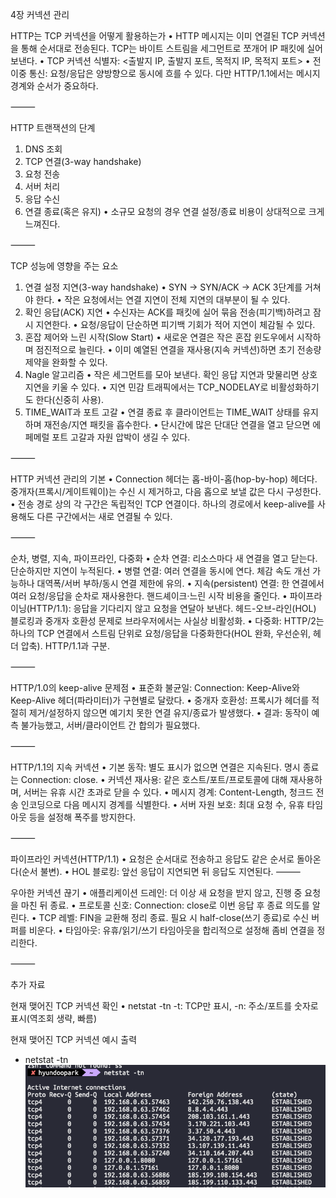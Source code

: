 4장 커넥션 관리

HTTP는 TCP 커넥션을 어떻게 활용하는가
• HTTP 메시지는 이미 연결된 TCP 커넥션을 통해 순서대로 전송된다. TCP는 바이트 스트림을 세그먼트로 쪼개어 IP 패킷에 실어 보낸다.
• TCP 커넥션 식별자: <출발지 IP, 출발지 포트, 목적지 IP, 목적지 포트> 
• 전이중 통신: 요청/응답은 양방향으로 동시에 흐를 수 있다. 다만 HTTP/1.1에서는 메시지 경계와 순서가 중요하다.

⸻

HTTP 트랜잭션의 단계
1. DNS 조회
2. TCP 연결(3-way handshake)
3. 요청 전송
4. 서버 처리
5. 응답 수신
6. 연결 종료(혹은 유지)
• 소규모 요청의 경우 연결 설정/종료 비용이 상대적으로 크게 느껴진다.

⸻

TCP 성능에 영향을 주는 요소
1. 연결 설정 지연(3-way handshake)
   • SYN → SYN/ACK → ACK 3단계를 거쳐야 한다.
   • 작은 요청에서는 연결 지연이 전체 지연의 대부분이 될 수 있다.
2. 확인 응답(ACK) 지연
   • 수신자는 ACK를 패킷에 실어 묶음 전송(피기백)하려고 잠시 지연한다.
   • 요청/응답이 단순하면 피기백 기회가 적어 지연이 체감될 수 있다.
3. 혼잡 제어와 느린 시작(Slow Start)
   • 새로운 연결은 작은 혼잡 윈도우에서 시작하며 점진적으로 늘린다.
   • 이미 예열된 연결을 재사용(지속 커넥션)하면 초기 전송량 제약을 완화할 수 있다.
4. Nagle 알고리즘
   • 작은 세그먼트를 모아 보낸다. 확인 응답 지연과 맞물리면 상호 지연을 키울 수 있다.
   • 지연 민감 트래픽에서는 TCP_NODELAY로 비활성화하기도 한다(신중히 사용).
5. TIME_WAIT과 포트 고갈
   • 연결 종료 후 클라이언트는 TIME_WAIT 상태를 유지하며 재전송/지연 패킷을 흡수한다.
   • 단시간에 많은 단대단 연결을 열고 닫으면 에페메럴 포트 고갈과 자원 압박이 생길 수 있다.

⸻

HTTP 커넥션 관리의 기본
• Connection 헤더는 홉-바이-홉(hop-by-hop) 헤더다. 중개자(프록시/게이트웨이)는 수신 시 제거하고, 다음 홉으로 보낼 값은 다시 구성한다.
• 전송 경로 상의 각 구간은 독립적인 TCP 연결이다. 하나의 경로에서 keep-alive를 사용해도 다른 구간에서는 새로 연결될 수 있다.

⸻

순차, 병렬, 지속, 파이프라인, 다중화
• 순차 연결: 리소스마다 새 연결을 열고 닫는다. 단순하지만 지연이 누적된다.
• 병렬 연결: 여러 연결을 동시에 연다. 체감 속도 개선 가능하나 대역폭/서버 부하/동시 연결 제한에 유의.
• 지속(persistent) 연결: 한 연결에서 여러 요청/응답을 순차로 재사용한다. 핸드셰이크·느린 시작 비용을 줄인다.
• 파이프라이닝(HTTP/1.1): 응답을 기다리지 않고 요청을 연달아 보낸다. 헤드-오브-라인(HOL) 블로킹과 중개자 호환성 문제로 브라우저에서는 사실상 비활성화.
• 다중화: HTTP/2는 하나의 TCP 연결에서 스트림 단위로 요청/응답을 다중화한다(HOL 완화, 우선순위, 헤더 압축). HTTP/1.1과 구분.

⸻

HTTP/1.0의 keep-alive 문제점
• 표준화 불균일: Connection: Keep-Alive와 Keep-Alive 헤더(파라미터)가 구현별로 달랐다.
• 중개자 호환성: 프록시가 헤더를 적절히 제거/설정하지 않으면 예기치 못한 연결 유지/종료가 발생했다.
• 결과: 동작이 예측 불가능했고, 서버/클라이언트 간 합의가 필요했다.

⸻

HTTP/1.1의 지속 커넥션
• 기본 동작: 별도 표시가 없으면 연결은 지속된다. 명시 종료는 Connection: close.
• 커넥션 재사용: 같은 호스트/포트/프로토콜에 대해 재사용하며, 서버는 유휴 시간 초과로 닫을 수 있다.
• 메시지 경계: Content-Length, 청크드 전송 인코딩으로 다음 메시지 경계를 식별한다.
• 서버 자원 보호: 최대 요청 수, 유휴 타임아웃 등을 설정해 폭주를 방지한다.

⸻

파이프라인 커넥션(HTTP/1.1)
• 요청은 순서대로 전송하고 응답도 같은 순서로 돌아온다(순서 불변).
• HOL 블로킹: 앞선 응답이 지연되면 뒤 응답도 지연된다.
⸻

우아한 커넥션 끊기
• 애플리케이션 드레인: 더 이상 새 요청을 받지 않고, 진행 중 요청을 마친 뒤 종료.
• 프로토콜 신호: Connection: close로 이번 응답 후 종료 의도를 알린다.
• TCP 레벨: FIN을 교환해 정리 종료. 필요 시 half-close(쓰기 종료)로 수신 버퍼를 비운다.
• 타임아웃: 유휴/읽기/쓰기 타임아웃을 합리적으로 설정해 좀비 연결을 정리한다.

⸻

추가 자료

현재 맺어진 TCP 커넥션 확인
• netstat -tn
  -t: TCP만 표시, -n: 주소/포트를 숫자로 표시(역조회 생략, 빠름)

현재 맺어진 TCP 커넥션 예시 출력
- netstat -tn
![img.png](img.png)

